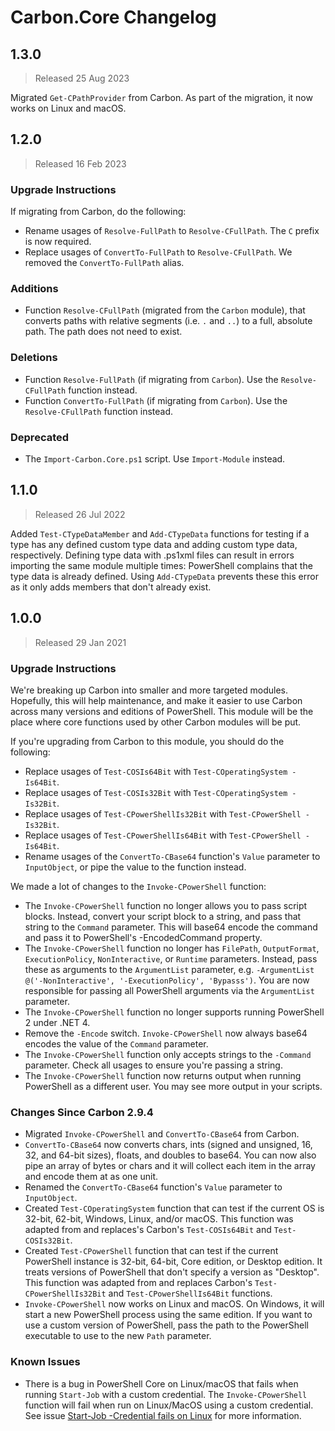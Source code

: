 <!-- markdownlint-disable MD024 no-duplicate-heading/no-duplicate-header -->
<!-- markdownlint-disable MD012 no-multiple-blanks -->

# Carbon.Core Changelog

## 1.3.0

> Released 25 Aug 2023

Migrated `Get-CPathProvider` from Carbon. As part of the migration, it now works on Linux and macOS.


## 1.2.0

> Released 16 Feb 2023

### Upgrade Instructions

If migrating from Carbon, do the following:

* Rename usages of `Resolve-FullPath` to `Resolve-CFullPath`. The `C` prefix is now required.
* Replace usages of `ConvertTo-FullPath` to `Resolve-CFullPath`. We removed the `ConvertTo-FullPath` alias.

### Additions

* Function `Resolve-CFullPath` (migrated from the `Carbon` module), that converts paths with relative segments (i.e.
`.` and `..`) to a full, absolute path. The path does not need to exist.

### Deletions

* Function `Resolve-FullPath` (if migrating from `Carbon`). Use the `Resolve-CFullPath` function instead.
* Function `ConvertTo-FullPath` (if migrating from `Carbon`). Use the `Resolve-CFullPath` function instead.

### Deprecated

* The `Import-Carbon.Core.ps1` script. Use `Import-Module` instead.


## 1.1.0

> Released 26 Jul 2022

Added `Test-CTypeDataMember` and `Add-CTypeData` functions for testing if a type has any defined custom type data and
adding custom type data, respectively. Defining type data with .ps1xml files can result in errors importing the same
module multiple times: PowerShell complains that the type data is already defined. Using `Add-CTypeData` prevents these
this error as it only adds members that don't already exist.


## 1.0.0

> Released 29 Jan 2021

### Upgrade Instructions

We're breaking up Carbon into smaller and more targeted modules. Hopefully, this will help maintenance, and make it
easier to use Carbon across many versions and editions of PowerShell. This module will be the place where core functions
used by other Carbon modules will be put.

If you're upgrading from Carbon to this module, you should do the following:

* Replace usages of `Test-COSIs64Bit` with `Test-COperatingSystem -Is64Bit`.
* Replace usages of `Test-COSIs32Bit` with `Test-COperatingSystem -Is32Bit`.
* Replace usages of `Test-CPowerShellIs32Bit` with `Test-CPowerShell -Is32Bit`.
* Replace usages of `Test-CPowerShellIs64Bit` with `Test-CPowerShell -Is64Bit`.
* Rename usages of the `ConvertTo-CBase64` function's `Value` parameter to `InputObject`, or pipe the value to the
function instead.

We made a lot of changes to the `Invoke-CPowerShell` function:

* The `Invoke-CPowerShell` function no longer allows you to pass script blocks. Instead, convert your script block to
a string, and pass that string to the `Command` parameter. This will base64 encode the command and pass it to
PowerShell's -EncodedCommand property.
* The `Invoke-CPowerShell` function no longer has `FilePath`, `OutputFormat`, `ExecutionPolicy`, `NonInteractive`,
or `Runtime` parameters. Instead, pass these as arguments to the `ArgumentList` parameter, e.g.
`-ArgumentList @('-NonInteractive', '-ExecutionPolicy', 'Bypasss')`. You are now responsible for passing all PowerShell
arguments via the `ArgumentList` parameter.
* The `Invoke-CPowerShell` function no longer supports running PowerShell 2 under .NET 4.
* Remove the `-Encode` switch. `Invoke-CPowerShell` now always base64 encodes the value of the `Command` parameter.
* The `Invoke-CPowerShell` function only accepts strings to the `-Command` parameter. Check all usages to ensure you're
passing a string.
* The `Invoke-CPowerShell` function now returns output when running PowerShell as a different user. You may see more
output in your scripts.

### Changes Since Carbon 2.9.4

* Migrated `Invoke-CPowerShell` and `ConvertTo-CBase64` from Carbon.
* `ConvertTo-CBase64` now converts chars, ints (signed and unsigned, 16, 32, and 64-bit sizes), floats, and doubles to
base64. You can now also pipe an array of bytes or chars and it will collect each item in the array and encode them at
as one unit.
* Renamed the `ConvertTo-CBase64` function's `Value` parameter to `InputObject`.
* Created `Test-COperatingSystem` function that can test if the current OS is 32-bit, 62-bit, Windows, Linux, and/or
macOS. This function was adapted from and replaces's Carbon's `Test-COSIs64Bit` and `Test-COSIs32Bit`.
* Created `Test-CPowerShell` function that can test if the current PowerShell instance is 32-bit, 64-bit, Core edition,
or Desktop edition. It treats  versions of PowerShell that don't specify a version as "Desktop". This function was
adapted from and replaces Carbon's `Test-CPowerShellIs32Bit` and `Test-CPowerShellIs64Bit` functions.
* `Invoke-CPowerShell` now works on Linux and macOS. On Windows, it will start a new PowerShell process using the same
edition. If you want to use a custom version of PowerShell, pass the path to the PowerShell executable to use to the
new `Path` parameter.

### Known Issues

* There is a bug in PowerShell Core on Linux/macOS that fails when running `Start-Job` with a custom credential. The
`Invoke-CPowerShell` function will fail when run on Linux/MacOS using a custom credential. See issue
[Start-Job -Credential fails on Linux](https://github.com/PowerShell/PowerShell/issues/7172) for more information.
